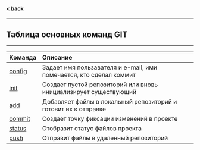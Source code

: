 #### [< back](/readme.md)
---
## Таблица основных команд **GIT**
---

|**Команда**            |**Описание**
|:----------------------|:---------- 
|[config](/3/config.md) | Задает имя пользавателя и e-mail, ими помечается, кто сделал коммит
|[init](/3/init.md)     | Создает пустой репозиторий или вновь инициализирует существующий                   
|[add](/3/add.md)       | Добавляет файлы в локальный репозиторий и готовит их к отправке                         
|[commit](/3/commit.md) | Создает точку фиксации изменений в проекте  
|[status](/3/status.md) | Отобразит статус файлов проекта
|[push](/3/push.md)     | Отправит файлы в удаленный репозиторий              